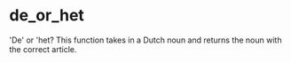 # de_or_het
'De' or 'het? This function takes in a Dutch noun and returns the noun with the correct article.
